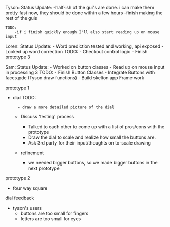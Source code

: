 Tyson:
    Status Update:
        -half-ish of the gui's are done. i can make them pretty fast now, they should be done within a few hours
        -finish making the rest of the guis

    TODO:
        -if i finish quickly enough I'll also start reading up on mouse input

Loren:
    Status Update:
        - Word prediction tested and working, api exposed
        - Looked up word correction
    TODO:
        - Checkout control logic
        - Finish prototype 3

Sam:
    Status Update:
        - Worked on button classes
        - Read up on mouse input in processing 3
    TODO:
        - Finish Button Classes
        - Integrate Buttons with faces.pde (Tyson draw functions)
        - Build skelton app Frame work

prototype 1

- dial
    TODO:
  
        - draw a more detailed picture of the dial
  
  - Discuss 'testing' process
    
    - Talked to each other to come up with a list of pros/cons with the prototype
    - Draw the dial to scale and realize how small the buttons are.
    - Ask 3rd party for their input/thoughts on to-scale drawing  
  
  - refinement
    
    - we needed bigger buttons, so we made bigger buttons in the next prototype

prototype 2

- four way square


dial feedback
- tyson's users
    - buttons are too small for fingers
    - letters are too small for eyes
